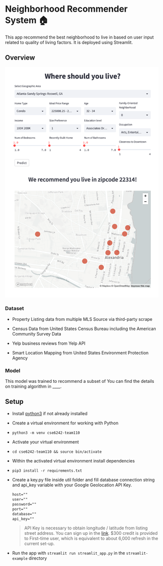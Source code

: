 
# Neighborhood Recommender System :house:

This app recommend the best neighborhood to live in based on user input related to quality of living factors. It is deployed using Streamlit.

## Overview

  ![Example](/image/example.png)
 

### Dataset

- Property Listing data from multiple MLS Source via third-party scrape

- Census Data from United States Census Bureau including the American Community Survey Data

- Yelp business reviews from Yelp API

- Smart Location Mapping from United States Environment Protection Agency

### Model

This model was trained to recommend a subset of You can find the details on training algorithm in ____.

  
  

## Setup

  

- Install [python3](https://www.python.org/downloads/) if not already installed

- Create a virtual environment for working with Python

- `python3 -m venv cse6242-team110`

- Activate your virtual environment

- `cd cse6242-team110 && source bin/activate`

- Within the activated virtual environment install dependencies

- `pip3 install -r requirements.txt`

- Create a key.py file inside util folder and fill database connection string and api_key variable with your Google Geolocation API Key.
  ```
  host=""
  user=""
  password=""
  port=""
  database=""
  api_key=""
  ```

	> API Key is necessary to obtain longitude / latitude from listing street address. You can sign up in the [link](https://developers.google.com/maps/documentation/geolocation/overview). $300 credit is provided to First-time user, which is equivalent to about 6,000 refresh in the current set-up.

- Run the app with `streamlit run streamlit_app.py` in the `streamlit-example` directory